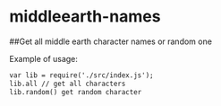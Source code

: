 # middleearth-names

##Get all middle earth character names or random one

Example of usage:

```html
var lib = require('./src/index.js');
lib.all // get all characters
lib.random() get random character
```